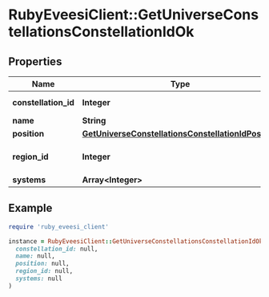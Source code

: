 # RubyEveesiClient::GetUniverseConstellationsConstellationIdOk

## Properties

| Name | Type | Description | Notes |
| ---- | ---- | ----------- | ----- |
| **constellation_id** | **Integer** | constellation_id integer |  |
| **name** | **String** | name string |  |
| **position** | [**GetUniverseConstellationsConstellationIdPosition**](GetUniverseConstellationsConstellationIdPosition.md) |  |  |
| **region_id** | **Integer** | The region this constellation is in |  |
| **systems** | **Array&lt;Integer&gt;** | systems array |  |

## Example

```ruby
require 'ruby_eveesi_client'

instance = RubyEveesiClient::GetUniverseConstellationsConstellationIdOk.new(
  constellation_id: null,
  name: null,
  position: null,
  region_id: null,
  systems: null
)
```

